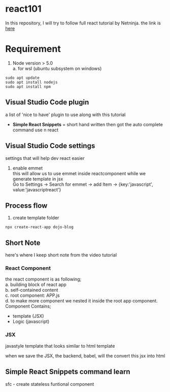 # react101

In this repository, I will try to follow full react tutorial by Netninja. the link is [here](https://www.youtube.com/watch?v=j942wKiXFu8&list=RDCMUCW5YeuERMmlnqo4oq8vwUpg)

# Requirement
1. Node version > 5.0 <br />
a. for wsl (ubuntu subsystem on windows) <br />
```
sudo apt update
sudo apt install nodejs
sudo apt install npm
```

## Visual Studio Code plugin
a list of 'nice to have' plugin to use along with this tutorial
- <b>Simple React Snippets</b> = short hand written then got the auto complete command use n react

## Visual Studio Code settings
settings that will help dev react easier

1. enable emmet<br />
this will allow us to use emmet inside reactcomponent while we generate template in jsx<br />
    Go to Settings -> Search for emmet -> add Item -> {key:'javascript', value:'javascriptreact'}

## Process flow
1. create template folder
```
npx create-react-app dojo-blog
```

## Short Note
here's where I keep short note from the video tutorial

### React Component <br />

the react component is as following;<br/>
a. building block of react app<br    />
b. self-contained content<br />
c. root component: APP.js<br/>
d. to make more component we nested it inside the root app component.
Component Contains;
- template (JSX)
- Logic (javascript)


### JSX
javastyle template that looks similar to html template

when we save the JSX, the backend, babel, will the convert this jsx into html


## Simple React Snippets command learn
sfc - create stateless funtional component
